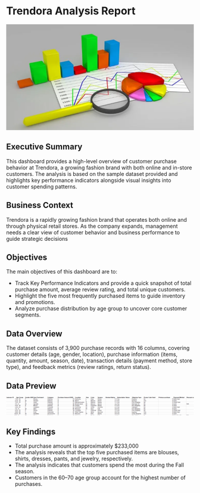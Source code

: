 # Trendora Analysis Report

![Header viz](Excel-viz.png)

## Executive Summary
This dashboard provides a high-level overview of customer purchase behavior at Trendora, a growing fashion brand with both online and in-store customers. The analysis is based on the sample dataset provided and highlights key performance indicators alongside visual insights into customer spending patterns.

## Business Context
Trendora is a rapidly growing fashion brand that operates both online and through physical retail stores. As the company expands, management needs a clear view of customer behavior and business performance to guide strategic decisions

## Objectives
The main objectives of this dashboard are to:
- Track Key Performance Indicators and provide a quick snapshot of total purchase amount, average review rating, and total unique customers.
- Highlight the five most frequently purchased items to guide inventory and promotions.
- Analyze purchase distribution by age group to uncover core customer segments.

## Data Overview
The dataset consists of 3,900 purchase records with 16 columns, covering customer details (age, gender, location), purchase information (items, quantity, amount, season, date), transaction details (payment method, store type), and feedback metrics (review ratings, return status).

## Data Preview
![Data preview](Excel-dataset-viz.png)

## Key Findings
- Total purchase amount is approximately $233,000
- The analysis reveals that the top five purchased items are blouses, shirts, dresses, pants, and jewelry, respectively.
- The analysis indicates that customers spend the most during the Fall season.
- Customers in the 60–70 age group account for the highest number of purchases.





